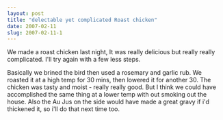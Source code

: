 ```yaml
---
layout: post
title: "delectable yet complicated Roast chicken"
date: 2007-02-11
slug: 2007-02-11-1
---
```


We made a roast chicken last night, It was really delicious but really really complicated.  I&apos;ll try again with a few less steps. 

Basically we brined the bird then used a rosemary and garlic rub.   We roasted it at a high temp for 30 mins, then lowered it for another 30.  The chicken was tasty and moist - really really good.  But I think we could have accomplished the same thing at a lower temp with out smoking out the house.  Also the Au Jus on the side would have made a great gravy if i&apos;d thickened it, so i&apos;ll do that next time too.



